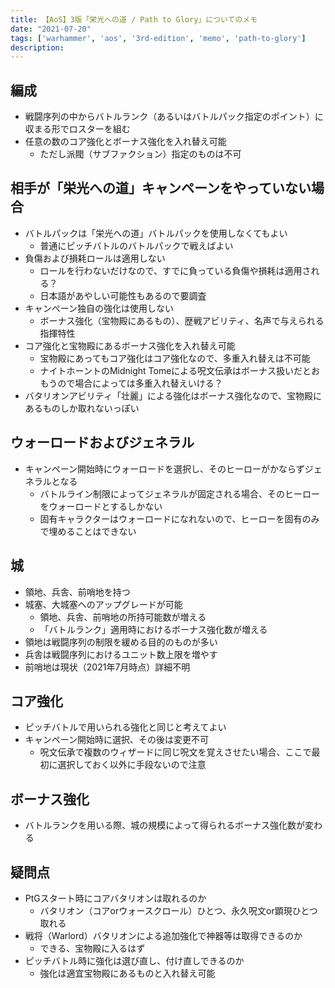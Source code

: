 ```yaml
---
title: 【AoS】3版「栄光への道 / Path to Glory」についてのメモ
date: "2021-07-20"
tags: ['warhammer', 'aos', '3rd-edition', 'memo', 'path-to-glory']
description: 
---
```


## 編成
- 戦闘序列の中からバトルランク（あるいはバトルパック指定のポイント）に収まる形でロスターを組む
- 任意の数のコア強化とボーナス強化を入れ替え可能
  - ただし派閥（サブファクション）指定のものは不可

## 相手が「栄光への道」キャンペーンをやっていない場合
- バトルパックは「栄光への道」バトルパックを使用しなくてもよい
  - 普通にピッチバトルのバトルパックで戦えばよい
- 負傷および損耗ロールは適用しない
  - ロールを行わないだけなので、すでに負っている負傷や損耗は適用される？
  - 日本語があやしい可能性もあるので要調査
- キャンペーン独自の強化は使用しない
  - ボーナス強化（宝物殿にあるもの）、歴戦アビリティ、名声で与えられる指揮特性
- コア強化と宝物殿にあるボーナス強化を入れ替え可能
  - 宝物殿にあってもコア強化はコア強化なので、多重入れ替えは不可能
  - ナイトホーントのMidnight Tomeによる呪文伝承はボーナス扱いだとおもうので場合によっては多重入れ替えいける？
- バタリオンアビリティ「壮麗」による強化はボーナス強化なので、宝物殿にあるものしか取れないっぽい

## ウォーロードおよびジェネラル
- キャンペーン開始時にウォーロードを選択し、そのヒーローがかならずジェネラルとなる
  - バトルライン制限によってジェネラルが固定される場合、そのヒーローをウォーロードとするしかない
  - 固有キャラクターはウォーロードになれないので、ヒーローを固有のみで埋めることはできない

## 城
- 領地、兵舎、前哨地を持つ
- 城塞、大城塞へのアップグレードが可能
  - 領地、兵舎、前哨地の所持可能数が増える
  - 「バトルランク」適用時におけるボーナス強化数が増える
- 領地は戦闘序列の制限を緩める目的のものが多い
- 兵舎は戦闘序列におけるユニット数上限を増やす
- 前哨地は現状（2021年7月時点）詳細不明

## コア強化
- ピッチバトルで用いられる強化と同じと考えてよい
- キャンペーン開始時に選択、その後は変更不可
  - 呪文伝承で複数のウィザードに同じ呪文を覚えさせたい場合、ここで最初に選択しておく以外に手段ないので注意

## ボーナス強化
- バトルランクを用いる際、城の規模によって得られるボーナス強化数が変わる

## 疑問点
- PtGスタート時にコアバタリオンは取れるのか
  - バタリオン（コアorウォースクロール）ひとつ、永久呪文or顕現ひとつ取れる
- 戦将（Warlord）バタリオンによる追加強化で神器等は取得できるのか
  - できる、宝物殿に入るはず
- ピッチバトル時に強化は選び直し、付け直しできるのか
  - 強化は適宜宝物殿にあるものと入れ替え可能
